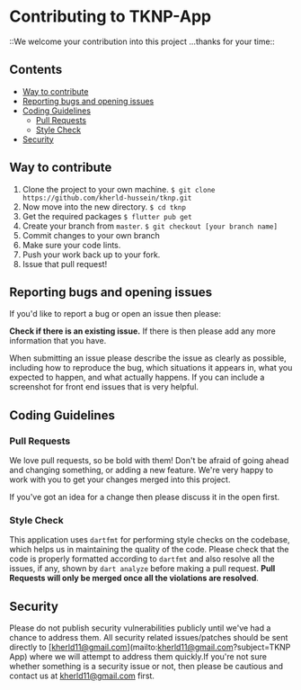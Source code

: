 Contributing to TKNP-App
========================
::We welcome your contribution into this project ...thanks for your time::


## Contents
* [Way to contribute](#Way-to-contribute)
* [Reporting bugs and opening issues](#reporting-bugs-and-opening-issues)
* [Coding Guidelines](#coding-guidelines)
    * [Pull Requests](#pull-requests)
    * [Style Check](#style-check)
* [Security](#security)


## Way to contribute

1.  Clone the project to your own machine.
`$ git clone https://github.com/kherld-hussein/tknp.git`
2. Now move into the new directory.
`$ cd tknp`
3. Get the required packages
`$ flutter pub get`
4.  Create your branch from `master`.
`$ git checkout [your branch name]`
4.  Commit changes to your own branch
4.  Make sure your code lints.
5.  Push your work back up to your fork.
6.  Issue that pull request!

## Reporting bugs and opening issues

If you'd like to report a bug or open an issue then please:

**Check if there is an existing issue.** If there is then please add
   any more information that you have.

When submitting an issue please describe the issue as clearly as possible, including how to
reproduce the bug, which situations it appears in, what you expected to happen, and what actually happens.
If you can include a screenshot for front end issues that is very helpful.

## Coding Guidelines

### Pull Requests
We love pull requests, so be bold with them! Don't be afraid of going ahead
and changing something, or adding a new feature. We're very happy to work with you
to get your changes merged into this project.

If you've got an idea for a change then please discuss it in the open first.

### Style Check
This application uses `dartfmt`  for performing style checks on the codebase, which helps us in maintaining the quality of the code.
Please check that the code is properly formatted according to `dartfmt` and also resolve all the issues,
if any, shown by `dart analyze` before making a pull request.
**Pull Requests will only be merged once all the violations are resolved**.

## Security

Please do not publish security vulnerabilities publicly until we've had a chance to address them. 
All security related issues/patches should be sent directly to [kherld11@gmail.com](mailto:kherld11@gmail.com?subject=TKNP App)
where we will attempt to address them quickly.If you're not sure whether something is a security issue or not, 
then please be cautious and contact us at [kherld11@gmail.com](mailto:kherld11@gmail.com) first.
